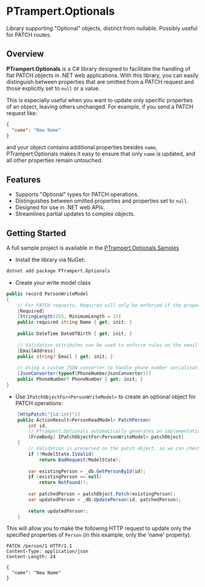 # PTrampert.Optionals

Library supporting "Optional" objects, distinct from nullable. Possibly useful for PATCH routes.

## Overview

**PTrampert.Optionals** is a C# library designed to facilitate the handling of flat PATCH objects in .NET web applications. With this library, you can easily distinguish between properties that are omitted from a PATCH request and those explicitly set to `null` or a value.

This is especially useful when you want to update only specific properties of an object, leaving others unchanged. For example, if you send a PATCH request like:

```json
{
  "name": "New Name"
}
```

and your object contains additional properties besides `name`, PTrampert.Optionals makes it easy to ensure that only `name` is updated, and all other properties remain untouched.

## Features

- Supports "Optional" types for PATCH operations.
- Distinguishes between omitted properties and properties set to `null`.
- Designed for use in .NET web APIs.
- Streamlines partial updates to complex objects.

## Getting Started
A full sample project is available in the [PTrampert.Optionals.Samples](./PTrampert.Optionals.Sample)
* Install the library via NuGet:

```bash
dotnet add package PTrampert.Optionals
```
* Create your write model class
```csharp
public record PersonWriteModel
{
    // For PATCH requests, Required will only be enforced if the property is present in the request body.
    [Required]
    [StringLength(255, MinimumLength = 3)]
    public required string Name { get; init; }
    
    public DateTime DateOfBirth { get; init; }
    
    // Validation attributes can be used to enforce rules on the email field.
    [EmailAddress]
    public string? Email { get; init; }
    
    // Using a custom JSON converter to handle phone number serialization and deserialization
    [JsonConverter(typeof(PhoneNumberJsonConverter))]
    public PhoneNumber? PhoneNumber { get; init; }
}
```
* Use `IPatchObjectFor<PersonWriteModel>` to create an optional object for PATCH operations:

```csharp
    [HttpPatch("{id:int}")]
    public ActionResult<PersonReadModel> PatchPerson(
        int id,
        // PTrampert.Optionals automatically generates an implementation of IPatchObjectFor<PersonWriteModel>
        [FromBody] IPatchObjectFor<PersonWriteModel> patchObject)
    {
        // Validation is preserved on the patch object, so we can check ModelState
        if (!ModelState.IsValid)
            return BadRequest(ModelState);
        
        var existingPerson = _db.GetPersonById(id);
        if (existingPerson == null)
            return NotFound();
        
        var patchedPerson = patchObject.Patch(existingPerson);
        var updatedPerson = _db.UpdatePerson(id, patchedPerson);
        
        return updatedPerson!;
    }
```
This will allow you to make the following HTTP request to update only the specified properties of `Person` (in this example, only the 'name' property).
```http
PATCH /person/1 HTTP/1.1
Content-Type: application/json
Content-Length: 24

{
  "name": "New Name"
}
```

